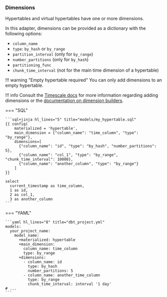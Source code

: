 ### Dimensions

Hypertables and virtual hypertables have one or more dimensions.

In this adapter, dimensions can be provided as a dictionary with the following options:

* `column_name`
* `type`: `by_hash` or `by_range`
* `partition_interval` (only for `by_range`)
* `number_partitions` (only for `by_hash`)
* `partitioning_func`
* `chunk_time_interval` (not for the main time dimension of a hypertable)

!!! warning "Empty hypertable required"
    You can only add dimensions to an empty hypertable.

!!! info
    Consult the [Timescale docs](https://docs.timescale.com/api/latest/hypertable/add_dimension/) for more information regarding adding dimensions or the [documentation on dimension builders](https://docs.timescale.com/api/latest/hypertable/dimension_info/).

=== "SQL"

    ```sql+jinja hl_lines="5" title="models/my_hypertable.sql"
    {{ config(
        materialized = 'hypertable',
        main_dimension = {"column_name": "time_column", "type": "by_range"},
        dimensions=[
          {"column_name": "id", "type": "by_hash", "number_partitions": 5},
          {"column_name": "col_1", "type": "by_range", "chunk_time_interval": 10000},
          {"column_name": "another_column", "type": "by_range"}
        ]
    }}

    select
      current_timestamp as time_column,
      1 as id,
      2 as col_1,
      3 as another_column
    ```

=== "YAML"

    ```yaml hl_lines="8" title="dbt_project.yml"
    models:
      your_project_name:
        model_name:
          +materialized: hypertable
          +main_dimension:
            column_name: time_column
            type: by_range
          +dimensions:
            - column_name: id
              type: by_hash
              number_partitions: 5
            - column_name: another_time_column
              type: by_range
              chunk_time_interval: interval '1 day'
    # ...
    ```
